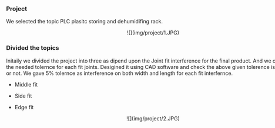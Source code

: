 <div style="width:800px;">

### Project

We selected the topic PLC plasitc storing and dehumidifing rack.

<center>![](img/project/1.JPG)</center>

### Divided the topics

Initaily we divided the project into three as dipend upon the Joint fit interference for the final product. And we calculated the needed tolernce for each fit joints. Desigined it using CAD software and check the above given tolerence is enough or not. We gave 5% tolernce as interference on both width and length for each fit interfernce.

* Middle fit

* Side fit

* Edge fit

<center>![](img/project/2.JPG)</center>

 </div>